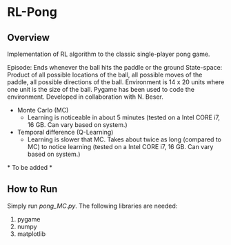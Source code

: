 # RL-Pong

## Overview
Implementation of RL algorithm to the classic single-player pong game.

Episode: Ends whenever the ball hits the paddle or the ground
State-space: Product of all possible locations of the ball, all possible moves of the paddle, all possible directions of the ball.
Environment is 14 x 20 units where one unit is the size of the ball. Pygame has been used to code the environment. Developed in collaboration with N. Beser.

* Monte Carlo (MC)
	* Learning is noticeable in about 5 minutes (tested on a Intel CORE i7, 16 GB. Can vary based on system.)
* Temporal difference (Q-Learning)
	* Learning is slower that MC. Takes about twice as long (compared to MC) to notice learning (tested on a Intel CORE i7, 16 GB. Can vary based on system.)

\* To be added \*

## How to Run
Simply run _pong_MC.py_. The following libraries are needed:
1. pygame
2. numpy
3. matplotlib
